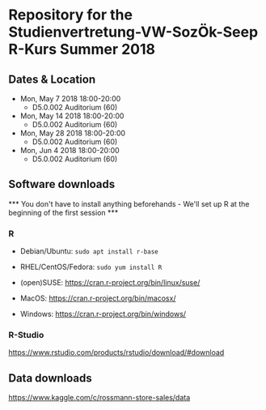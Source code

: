 # Repository for the Studienvertretung-VW-SozÖk-Seep R-Kurs Summer 2018

## Dates & Location

- Mon, May 7  2018	18:00-20:00	
   + D5.0.002 Auditorium (60)
- Mon, May 14 2018	18:00-20:00	
   + D5.0.002 Auditorium (60)
- Mon, May 28 2018	18:00-20:00	
   + D5.0.002 Auditorium (60)
- Mon, Jun 4  2018	18:00-20:00	
   + D5.0.002 Auditorium (60)

## Software downloads

*** You don't have to install anything beforehands - We'll set up R at the beginning of the first session ***

### R

- Debian/Ubuntu: `sudo apt install r-base`

- RHEL/CentOS/Fedora: `sudo yum install R`

- (open)SUSE: https://cran.r-project.org/bin/linux/suse/

- MacOS: https://cran.r-project.org/bin/macosx/

- Windows: https://cran.r-project.org/bin/windows/

### R-Studio

https://www.rstudio.com/products/rstudio/download/#download

## Data downloads

https://www.kaggle.com/c/rossmann-store-sales/data
